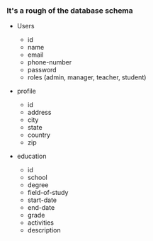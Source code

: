 ### It's a rough of the database schema
- Users
    - id
    - name
    - email
    - phone-number
    - password
    - roles (admin, manager, teacher, student)

- profile
    - id
    - address
    - city
    - state
    - country
    - zip

- education
    - id
    - school
    - degree
    - field-of-study
    - start-date
    - end-date
    - grade
    - activities
    - description